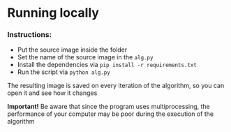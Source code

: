 # Running locally

### Instructions:
* Put the source image inside the folder
* Set the name of the source image in the `alg.py`
* Install the dependencies via `pip install -r requirements.txt`
* Run the script via `python alg.py`

The resulting image is saved on every iteration of the algorithm, so you can open it and see how it changes

**Important!** Be aware that since the program uses multiprocessing, the performance of your computer may be poor during the execution of the algorithm